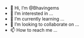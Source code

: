 - 👋 Hi, I’m @Bhavingems
- 👀 I’m interested in ...
- 🌱 I’m currently learning ...
- 💞️ I’m looking to collaborate on ...
- 📫 How to reach me ...

<!---
Bhavingems/Bhavingems is a ✨ special ✨ repository because its `README.md` (this file) appears on your GitHub profile.
You can click the Preview link to take a look at your changes.
--->
